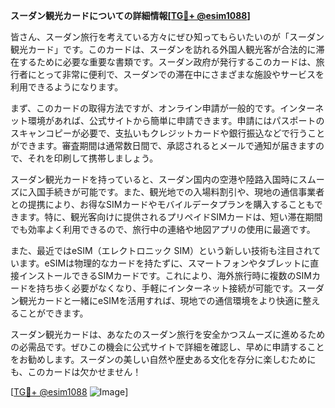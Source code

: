 **スーダン観光カードについての詳細情報[[TG💪+ @esim1088](https://t.me/s/esim1088)]**

皆さん、スーダン旅行を考えている方々にぜひ知ってもらいたいのが「スーダン観光カード」です。このカードは、スーダンを訪れる外国人観光客が合法的に滞在するために必要な重要な書類です。スーダン政府が発行するこのカードは、旅行者にとって非常に便利で、スーダンでの滞在中にさまざまな施設やサービスを利用できるようになります。

まず、このカードの取得方法ですが、オンライン申請が一般的です。インターネット環境があれば、公式サイトから簡単に申請できます。申請にはパスポートのスキャンコピーが必要で、支払いもクレジットカードや銀行振込などで行うことができます。審査期間は通常数日間で、承認されるとメールで通知が届きますので、それを印刷して携帯しましょう。

スーダン観光カードを持っていると、スーダン国内の空港や陸路入国時にスムーズに入国手続きが可能です。また、観光地での入場料割引や、現地の通信事業者との提携により、お得なSIMカードやモバイルデータプランを購入することもできます。特に、観光客向けに提供されるプリペイドSIMカードは、短い滞在期間でも効率よく利用できるので、旅行中の連絡や地図アプリの使用に最適です。

また、最近ではeSIM（エレクトロニック SIM）という新しい技術も注目されています。eSIMは物理的なカードを持たずに、スマートフォンやタブレットに直接インストールできるSIMカードです。これにより、海外旅行時に複数のSIMカードを持ち歩く必要がなくなり、手軽にインターネット接続が可能です。スーダン観光カードと一緒にeSIMを活用すれば、現地での通信環境をより快適に整えることができます。

スーダン観光カードは、あなたのスーダン旅行を安全かつスムーズに進めるための必需品です。ぜひこの機会に公式サイトで詳細を確認し、早めに申請することをお勧めします。スーダンの美しい自然や歴史ある文化を存分に楽しむためにも、このカードは欠かせません！

[[TG💪+ @esim1088](https://t.me/s/esim1088) ![Image](https://i.postimg.cc/Y0z9fWf4/image.png)]